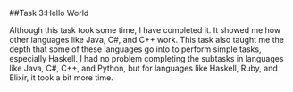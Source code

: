##Task 3:Hello World

Although this task took some time, I have completed it. It showed me how other languages like Java, C#, and C++ work. This task also taught me the depth that some of these languages go into to perform simple tasks, especially Haskell. I had no problem completing the subtasks in languages like Java, C#, C++, and Python, but for languages like Haskell, Ruby, and Elixir, it took a bit more time.
